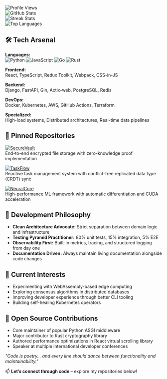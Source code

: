 ![Profile Views](https://komarev.com/ghpvc/?username=rannveigingimars264&color=blueviolet&style=flat-square)  
![GitHub Stats](https://github-readme-stats.vercel.app/api?username=rannveigingimars264&show_icons=true&theme=radical&include_all_commits=true&count_private=true)  
![Streak Stats](https://github-readme-streak-stats.herokuapp.com/?user=rannveigingimars264&theme=radical)  
![Top Languages](https://github-readme-stats.vercel.app/api/top-langs/?username=rannveigingimars264&layout=compact&theme=radical&langs_count=8&hide=procfile)

## 🛠️ Tech Arsenal
**Languages:**  
![Python](https://img.shields.io/badge/-Python-3776AB?logo=python&logoColor=white) ![JavaScript](https://img.shields.io/badge/-JavaScript-F7DF1E?logo=javascript&logoColor=black) ![Go](https://img.shields.io/badge/-Go-00ADD8?logo=go&logoColor=white) ![Rust](https://img.shields.io/badge/-Rust-000000?logo=rust&logoColor=white)

**Frontend:**  
React, TypeScript, Redux Toolkit, Webpack, CSS-in-JS

**Backend:**  
Django, FastAPI, Gin, Actix-web, PostgreSQL, Redis

**DevOps:**  
Docker, Kubernetes, AWS, GitHub Actions, Terraform

**Specialized:**  
High-load systems, Distributed architectures, Real-time data pipelines

## 🔭 Pinned Repositories
[![SecureVault](https://github-readme-stats.vercel.app/api/pin/?username=rannveigingimars264&repo=SecureVault&theme=radical)](https://github.com/rannveigingimars264/SecureVault)  
End-to-end encrypted file storage with zero-knowledge proof implementation

[![TaskFlow](https://github-readme-stats.vercel.app/api/pin/?username=rannveigingimars264&repo=TaskFlow&theme=radical)](https://github.com/rannveigingimars264/TaskFlow)  
Reactive task management system with conflict-free replicated data type (CRDT) sync

[![NeuralCore](https://github-readme-stats.vercel.app/api/pin/?username=rannveigingimars264&repo=NeuralCore&theme=radical)](https://github.com/rannveigingimars264/NeuralCore)  
High-performance ML framework with automatic differentiation and CUDA acceleration

## 🧠 Development Philosophy
- **Clean Architecture Advocate:** Strict separation between domain logic and infrastructure
- **Testing Pyramid Practitioner:** 80% unit tests, 15% integration, 5% E2E
- **Observability First:** Built-in metrics, tracing, and structured logging from day one
- **Documentation Driven:** Always maintain living documentation alongside code changes

## 🌱 Current Interests
- Experimenting with WebAssembly-based edge computing
- Exploring consensus algorithms in distributed databases
- Improving developer experience through better CLI tooling
- Building self-healing Kubernetes operators

## 🎯 Open Source Contributions
- Core maintainer of popular Python ASGI middleware
- Major contributor to Rust cryptography library
- Authored performance optimizations in React virtual scrolling library
- Speaker at multiple international developer conferences

*"Code is poetry... and every line should dance between functionality and maintainability."*
  
📫 **Let’s connect through code** – explore my repositories below!
